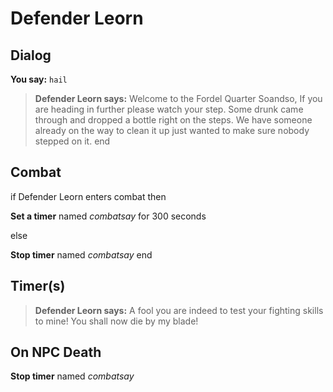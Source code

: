 # Defender Leorn
## Dialog

**You say:** `hail`



>**Defender Leorn says:** Welcome to the Fordel Quarter Soandso, If you are heading in further please watch your step. Some drunk came through and dropped a bottle right on the steps.  We have someone already on the way to clean it up just wanted to make sure nobody stepped on it.
end

## Combat

if Defender Leorn enters combat  then


**Set a timer** named *combatsay* for 300 seconds

else


**Stop timer** named *combatsay*
end

## Timer(s)

>**Defender Leorn says:** A fool you are indeed to test your fighting skills to mine!  You shall now die by my blade!
## On NPC Death

**Stop timer** named *combatsay*